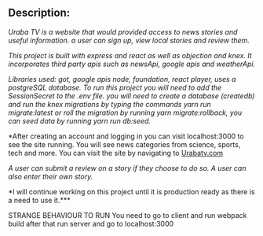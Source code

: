 ## Description:

_Uraba TV is a website that would provided access to news stories and useful information. a user can sign up, view local stories and review them._

_This project is built with express and react as well as objection and knex. It incorporates third party apis such as newsApi, google apis and weatherApi._

_Libraries used: got, google apis node, foundation, react player, uses a postgreSQL database.
To run this project you will need to add the SessionSecret to the .env file. you will need to create a database (createdb) and run the knex migrations
by typing the commands yarn run migrate:latest or roll the migration by running yarn migrate:rollback, you can seed data by running yarn run db:seed._

\*After creating an account and logging in you can visit localhost:3000 to see the site running. You will see news categories from science, sports, tech and more. You can visit the site by navigating to [Urabatv.com](www.urabatv.com)

_A user can submit a review on a story if they choose to do so. A user can also enter their own story._

\*I will continue working on this project until it is production ready as there is a need to use it.\*\*\*

STRANGE BEHAVIOUR
TO RUN You need to go to client and run webpack build after that run
server and go to localhost:3000
